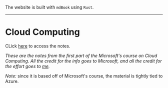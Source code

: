 The website is built with `mdBook` using `Rust`. 
___

# Cloud Computing

CLick [here](https://anastasia-sosnovskikh.github.io/cloud_computing_microsoft/) to access the notes.

*These are the notes from the first part of the Microsoft's course on Cloud Computing. 
All the credit for the info goes to Microsoft, and all the credit for the effort goes to [me](https://www.linkedin.com/in/anastasia-sosnovskikh/).*

*Note:* since it is based off of Microsoft's course, the material is tightly tied to Azure. 

